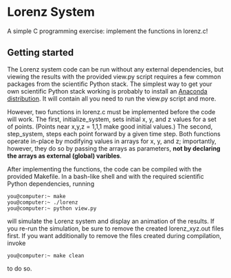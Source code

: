 # Lorenz System

A simple C programming exercise: implement the functions in lorenz.c!

## Getting started

The Lorenz system code can be run without any external dependencies, but viewing
the results with the provided view.py script requires a few common packages from
the scientific Python stack. The simplest way to get your own scientific Python
stack working is probably to install an [Anaconda
distribution](https://www.anaconda.com/download/). It will contain all you need
to run the view.py script and more.

However, two functions in lorenz.c must be implemented before the code will
work. The first, initialize_system, sets initial x, y, and z values for a set of points. (Points near x,y,z = 1,1,1 make good initial values.) The second, step_system, steps each point forward by a given time step. Both functions operate in-place by modifying values in arrays for x, y, and z; importantly, however, they do so by passing the arrays as parameters, **not by declaring the arrays as external (global) varibles**.

After implementing the functions, the code can be compiled with the provided
Makefile. In a bash-like shell and with the required scientific Python
dependencies, running
```console
you@computer:~ make
you@computer:~ ./lorenz
you@computer:~ python view.py
```
will simulate the Lorenz system and display an animation of the results. If you
re-run the simulation, be sure to remove the created lorenz_xyz.out files first.
If you want additionally to remove the files created during compilation, invoke
```console
you@computer:~ make clean
```
to do so.
